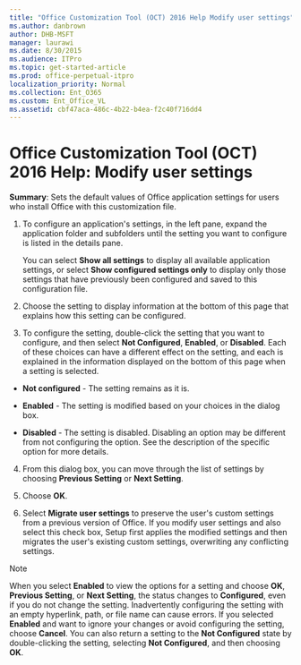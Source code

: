 ```yaml
---
title: "Office Customization Tool (OCT) 2016 Help Modify user settings"
ms.author: danbrown
author: DHB-MSFT
manager: laurawi
ms.date: 8/30/2015
ms.audience: ITPro
ms.topic: get-started-article
ms.prod: office-perpetual-itpro
localization_priority: Normal
ms.collection: Ent_O365
ms.custom: Ent_Office_VL
ms.assetid: cbf47aca-486c-4b22-b4ea-f2c40f716dd4
---
```


# Office Customization Tool (OCT) 2016 Help: Modify user settings

 **Summary**: Sets the default values of Office application settings for users who install Office with this customization file.
  
1. To configure an application's settings, in the left pane, expand the application folder and subfolders until the setting you want to configure is listed in the details pane.
    
    You can select **Show all settings** to display all available application settings, or select **Show configured settings only** to display only those settings that have previously been configured and saved to this configuration file. 
    
2. Choose the setting to display information at the bottom of this page that explains how this setting can be configured. 
    
3. To configure the setting, double-click the setting that you want to configure, and then select **Not Configured**, **Enabled**, or **Disabled**. Each of these choices can have a different effect on the setting, and each is explained in the information displayed on the bottom of this page when a setting is selected.
    
  - **Not configured** - The setting remains as it is. 
    
  - **Enabled** - The setting is modified based on your choices in the dialog box. 
    
  - **Disabled** - The setting is disabled. Disabling an option may be different from not configuring the option. See the description of the specific option for more details. 
    
4. From this dialog box, you can move through the list of settings by choosing **Previous Setting** or **Next Setting**.
    
5. Choose **OK**.
    
6. Select **Migrate user settings** to preserve the user's custom settings from a previous version of Office. If you modify user settings and also select this check box, Setup first applies the modified settings and then migrates the user's existing custom settings, overwriting any conflicting settings. 
    
> [!NOTE]
> When you select **Enabled** to view the options for a setting and choose **OK**, **Previous Setting**, or **Next Setting**, the status changes to **Configured**, even if you do not change the setting. Inadvertently configuring the setting with an empty hyperlink, path, or file name can cause errors. If you selected **Enabled** and want to ignore your changes or avoid configuring the setting, choose **Cancel**. You can also return a setting to the **Not Configured** state by double-clicking the setting, selecting **Not Configured**, and then choosing **OK**. 
  

